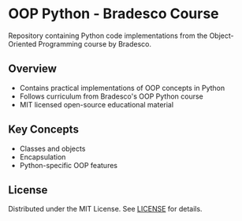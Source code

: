 # OOP Python - Bradesco Course

Repository containing Python code implementations from the Object-Oriented Programming course by Bradesco. 

## Overview
- Contains practical implementations of OOP concepts in Python
- Follows curriculum from Bradesco's OOP Python course
- MIT licensed open-source educational material


## Key Concepts
- Classes and objects
- Encapsulation
- Python-specific OOP features

## License
Distributed under the MIT License. See [LICENSE](LICENSE) for details.